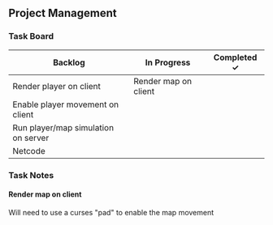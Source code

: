 ## Project Management

### Task Board

| Backlog | In Progress | Completed ✓ |
| ------- | ----------- | ------ |
| Render player on client | Render map on client |  |
| Enable player movement on client |  |  |
| Run player/map simulation on server |  |  |
| Netcode |  |  |

### Task Notes

#### Render map on client

Will need to use a curses "pad" to enable the map movement